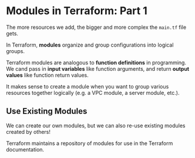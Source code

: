 # Modules in Terraform: Part 1

The more resources we add, the bigger and more complex the `main.tf` file gets.

In Terraform, **modules** organize and group configurations into logical groups.

Terraform modules are analogous to **function definitions** in programming. We
cand pass in **input variables** like function arguments, and return **output
values** like function return values.

It makes sense to create a module when you want to group various resources
together logically (e.g. a VPC module, a server module, etc.).

## Use Existing Modules

We can create our own modules, but we can also re-use existing modules created
by others!

Terraform maintains a repository of modules for use in the Terraform
documentation.

